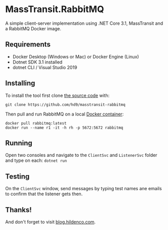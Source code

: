 # MassTransit.RabbitMQ
A simple client-server implementation using .NET Core 3.1, MassTransit
and a RabbitMQ Docker image.

## Requirements
* Docker Desktop (Windows or Mac) or Docker Engine (Linux)
* Dotnet SDK 3.1 installed
* dotnet CLI / Visual Studio 2019

## Installing
To install the tool first clone [the source code](https://github.com/hd9/masstransit-rabbitmq) with:
```
git clone https://github.com/hd9/masstransit-rabbitmq
```

Then pull and run RabbitMQ on a local [Docker container](https://docs.docker.com/engine/reference/commandline/container/):
```
docker pull rabbitmq:latest
docker run --name r1 -it -h rh -p 5672:5672 rabbitmq
```
## Running
Open two consoles and navigate to the `ClientSvc` and `ListenerSvc` folder and
type on each: `dotnet run`

## Testing
On the `ClientSvc` window, send messages by typing test names ane emails
to confirm that the listener gets then.

## Thanks!
And don't forget to visit [blog.hildenco.com](https://blog.hildenco.com).
